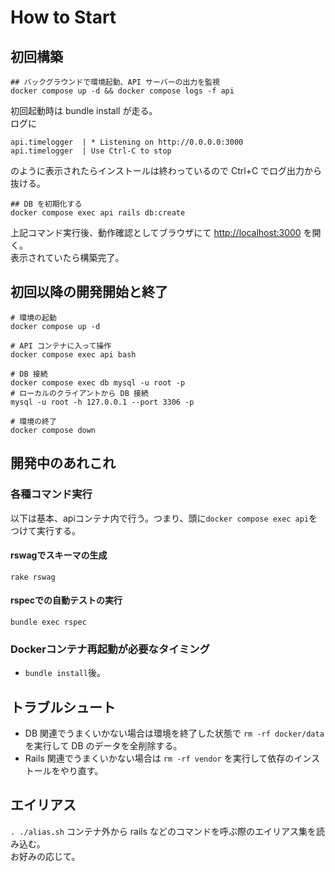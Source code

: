 # How to Start

## 初回構築
```
## バックグラウンドで環境起動、API サーバーの出力を監視
docker compose up -d && docker compose logs -f api
```
初回起動時は bundle install が走る。  
ログに
```
api.timelogger  | * Listening on http://0.0.0.0:3000
api.timelogger  | Use Ctrl-C to stop
```
のように表示されたらインストールは終わっているので Ctrl+C でログ出力から抜ける。
```
## DB を初期化する
docker compose exec api rails db:create
```
上記コマンド実行後、動作確認としてブラウザにて [http://localhost:3000](http://localhost:3000) を開く。  
表示されていたら構築完了。

## 初回以降の開発開始と終了
```
# 環境の起動
docker compose up -d

# API コンテナに入って操作
docker compose exec api bash

# DB 接続
docker compose exec db mysql -u root -p
# ローカルのクライアントから DB 接続
mysql -u root -h 127.0.0.1 --port 3306 -p

# 環境の終了
docker compose down
```


## 開発中のあれこれ

### 各種コマンド実行

以下は基本、apiコンテナ内で行う。つまり、頭に`docker compose exec api`をつけて実行する。


#### rswagでスキーマの生成

```
rake rswag
```


#### rspecでの自動テストの実行

```
bundle exec rspec
```

### Dockerコンテナ再起動が必要なタイミング

* `bundle install`後。


## トラブルシュート

- DB 関連でうまくいかない場合は環境を終了した状態で `rm -rf docker/data` を実行して DB のデータを全削除する。
- Rails 関連でうまくいかない場合は `rm -rf vendor` を実行して依存のインストールをやり直す。

## エイリアス
`. ./alias.sh` コンテナ外から rails などのコマンドを呼ぶ際のエイリアス集を読み込む。  
お好みの応じて。
